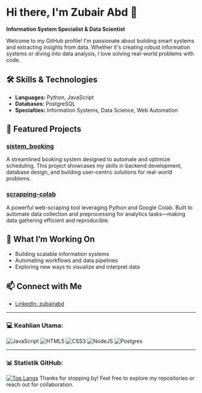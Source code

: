 # Hi there, I'm Zubair Abd 👋

**Information System Specialist & Data Scientist**

Welcome to my GitHub profile! I'm passionate about building smart systems and extracting insights from data. Whether it's creating robust information systems or diving into data analysis, I love solving real-world problems with code.

## 🛠️ Skills & Technologies

- **Languages:** Python, JavaScript
- **Databases:** PostgreSQL
- **Specialties:** Information Systems, Data Science, Web Automation

## 🚀 Featured Projects

### [sistem_booking](https://github.com/zubairabd/sistem_booking)
A streamlined booking system designed to automate and optimize scheduling. This project showcases my skills in backend development, database design, and building user-centric solutions for real-world problems.

### [scrapping-colab](https://github.com/zubairabd/scrapping-colab)
A powerful web-scraping tool leveraging Python and Google Colab. Built to automate data collection and preprocessing for analytics tasks—making data gathering efficient and reproducible.

## 🌱 What I’m Working On
- Building scalable information systems
- Automating workflows and data pipelines
- Exploring new ways to visualize and interpret data

## 📫 Connect with Me

- [LinkedIn: zubairabd](https://www.linkedin.com/in/zubairabd)

---
### 💻 Keahlian Utama:
![JavaScript](https://img.shields.io/badge/javascript-%23323330.svg?style=for-the-badge&logo=javascript&logoColor=%23F7DF1E)
![HTML5](https://img.shields.io/badge/html5-%23E34F26.svg?style=for-the-badge&logo=html5&logoColor=white)
![CSS3](https://img.shields.io/badge/css3-%231572B6.svg?style=for-the-badge&logo=css3&logoColor=white)
![NodeJS](https://img.shields.io/badge/node.js-6DA55F?style=for-the-badge&logo=node.js&logoColor=white)
![Postgres](https://img.shields.io/badge/postgres-%23316192.svg?style=for-the-badge&logo=postgresql&logoColor=white)

---

### 📊 Statistik GitHub:
[![Top Langs](https://github-readme-stats.vercel.app/api/top-langs/?username=elinf_zub&layout=compact&theme=vision-friendly-dark)](https://github.com/anuraghazra/github-readme-stats)
Thanks for stopping by! Feel free to explore my repositories or reach out for collaboration.
